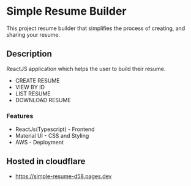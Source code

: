 # Simple Resume Builder

This project resume builder that simplifies the process of creating, and sharing your resume.

## Description

ReactJS application which helps the user to build their resume.
- CREATE RESUME
- VIEW BY ID
- LIST RESUME
- DOWNLOAD RESUME

### Features

- ReactJs(Typescript) - Frontend 
- Material UI - CSS and Styling
- AWS - Deployment


## Hosted in cloudflare

* https://simple-resume-d58.pages.dev